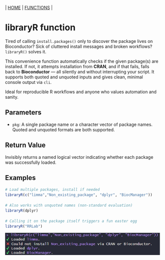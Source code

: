 | [HOME](https://github.com/Rrtk2/RRLab)  |  [FUNCTIONS](https://github.com/Rrtk2/RRLab/blob/master/docs/Functions/FunctionsOverview.md)  |

# libraryR function

Tired of calling `install.packages()` only to discover the package lives on Bioconductor? Sick of cluttered install messages and broken workflows? `libraryR()` solves it.

This convenience function automatically checks if the given package(s) are installed. If not, it attempts installation from **CRAN**, and if that fails, falls back to **Bioconductor** — all silently and without interrupting your script. It supports both quoted and unquoted inputs and gives clean, minimal console output via `cli`.

Ideal for reproducible R workflows and anyone who values automation and sanity.

## Parameters

- `pkg`: A single package name or a character vector of package names. Quoted and unquoted formats are both supported.

## Return Value

Invisibly returns a named logical vector indicating whether each package was successfully loaded.

## Examples

```r
# Load multiple packages, install if needed
libraryR(c("limma","Non_existing_package", "dplyr", "BiocManager"))

# Also works with unquoted names (non-standard evaluation)
libraryR(dplyr)

# Calling it on the package itself triggers a fun easter egg
libraryR("RRLab")
```

[ ![Typical output with example](/docs/Functions/example_libraryR.png)](/docs/Functions/example_libraryR.png)